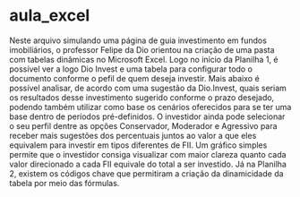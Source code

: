 # aula_excel
  Neste arquivo simulando uma página de guia investimento em fundos imobiliários, o professor Felipe da Dio orientou na criação de uma pasta com tabelas dinâmicas no Microsoft Excel.
  Logo no início da Planilha 1, é possível ver a logo Dio Invest e uma tabela para configurar todo o documento conforme o pefil de quem deseja investir.
  Mais abaixo é possível analisar, de acordo com uma sugestão da Dio.Invest, quais seriam os resultados desse investimento sugerido conforme o prazo desejado, podendo também utilizar como base os cenários oferecidos para se ter uma base dentro de períodos pré-definidos.
  O investidor ainda pode selecionar o seu perfil dentre as opções Conservador, Moderador e Agressivo para receber mais sugestões dos percentuais juntos ao valor a que eles equivalem para investir em tipos diferentes de FII. Um gráfico simples permite que o investidor consiga visualizar com maior clareza quanto cada valor direcionado a cada FII equivale do total a ser investido.
  Já na Planilha 2, existem os códigos chave que permitiram a criação da dinamicidade da tabela por meio das fórmulas.
  
  
